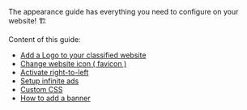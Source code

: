 The appearance guide has everything you need to configure on your website! 🏗

Content of this guide:

*   [Add a Logo to your classified website](Appearance-create-logo.md)
*   [Change website icon ( favicon )](Appearance-change-website-icon.md)
*   [Activate right-to-left](Appearance-activate-left-to-right.md)
*   [Setup infinite ads](Appearance-set-up-infinite-ads.md)
*   [Custom CSS](Appearance-custom-css.md)
*   [How to add a banner](Appearance-how-to-add-a-banner.md)
